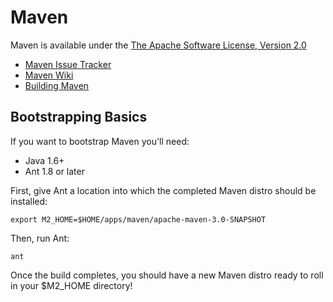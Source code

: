 # Maven

Maven is available under the [The Apache Software License, Version 2.0](http://www.apache.org/licenses/LICENSE-2.0.txt)

- [Maven Issue Tracker](http://jira.codehaus.org/browse/MNG)
- [Maven Wiki](https://cwiki.apache.org/confluence/display/MAVEN/Index)
- [Building Maven](http://maven.apache.org/guides/development/guide-building-m2.html)

## Bootstrapping Basics

If you want to bootstrap Maven you'll need:

- Java 1.6+
- Ant 1.8 or later

First, give Ant a location into which the completed Maven distro should be installed:

```
export M2_HOME=$HOME/apps/maven/apache-maven-3.0-SNAPSHOT
```

Then, run Ant:

```
ant
```

Once the build completes, you should have a new Maven distro ready to roll in your $M2_HOME directory!

